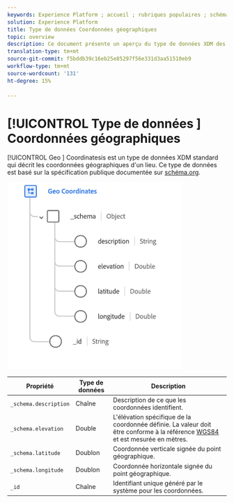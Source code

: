 ```yaml
---
keywords: Experience Platform ; accueil ; rubriques populaires ; schéma ; Schéma ; XDM ; champs ; schémas ; Schémas ; géo ; coordonnées ; type de données ; type de données ; type de données ;
solution: Experience Platform
title: Type de données Coordonnées géographiques
topic: overview
description: Ce document présente un aperçu du type de données XDM des coordonnées géographiques.
translation-type: tm+mt
source-git-commit: f5bddb39c16eb25e85297f56e331d3aa51510eb9
workflow-type: tm+mt
source-wordcount: '131'
ht-degree: 15%

---
```



# [!UICONTROL Type de données ] Coordonnées géographiques

[!UICONTROL Geo ] Coordinatesis est un type de données XDM standard qui décrit les coordonnées géographiques d&#39;un lieu. Ce type de données est basé sur la spécification publique documentée sur [schéma.org](https://schema.org/GeoCoordinates).

<img src="../images/data-types/geo-coordinates.png" width="400" /><br />

| Propriété | Type de données | Description |
| --- | --- | --- |
| `_schema.description` | Chaîne | Description de ce que les coordonnées identifient. |
| `_schema.elevation` | Double | L&#39;élévation spécifique de la coordonnée définie. La valeur doit être conforme à la référence [WGS84](http://gisgeography.com/wgs84-world-geodetic-system/) et est mesurée en mètres. |
| `_schema.latitude` | Doublon | Coordonnée verticale signée du point géographique. |
| `_schema.longitude` | Doublon | Coordonnée horizontale signée du point géographique. |
| `_id` | Chaîne | Identifiant unique généré par le système pour les coordonnées. |
